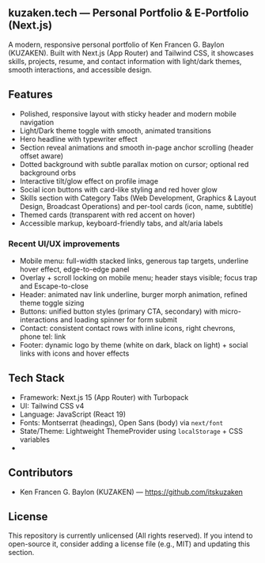 ## kuzaken.tech — Personal Portfolio & E‑Portfolio (Next.js)

A modern, responsive personal portfolio of Ken Francen G. Baylon (KUZAKEN). Built with Next.js (App Router) and Tailwind CSS, it showcases skills, projects, resume, and contact information with light/dark themes, smooth interactions, and accessible design.

## Features

- Polished, responsive layout with sticky header and modern mobile navigation
- Light/Dark theme toggle with smooth, animated transitions
- Hero headline with typewriter effect
- Section reveal animations and smooth in-page anchor scrolling (header offset aware)
- Dotted background with subtle parallax motion on cursor; optional red background orbs
- Interactive tilt/glow effect on profile image
- Social icon buttons with card-like styling and red hover glow
- Skills section with Category Tabs (Web Development, Graphics & Layout Design, Broadcast Operations) and per-tool cards (icon, name, subtitle)
- Themed cards (transparent with red accent on hover)
- Accessible markup, keyboard-friendly tabs, and alt/aria labels

### Recent UI/UX improvements

- Mobile menu: full-width stacked links, generous tap targets, underline hover effect, edge-to-edge panel
- Overlay + scroll locking on mobile menu; header stays visible; focus trap and Escape-to-close
- Header: animated nav link underline, burger morph animation, refined theme toggle sizing
- Buttons: unified button styles (primary CTA, secondary) with micro-interactions and loading spinner for form submit
- Contact: consistent contact rows with inline icons, right chevrons, phone tel: link
- Footer: dynamic logo by theme (white on dark, black on light) + social links with icons and hover effects

## Tech Stack

- Framework: Next.js 15 (App Router) with Turbopack
- UI: Tailwind CSS v4
- Language: JavaScript (React 19)
- Fonts: Montserrat (headings), Open Sans (body) via `next/font`
- State/Theme: Lightweight ThemeProvider using `localStorage` + CSS variables
- 
## Contributors

- Ken Francen G. Baylon (KUZAKEN) — https://github.com/itskuzaken

## License

This repository is currently unlicensed (All rights reserved). If you intend to open-source it, consider adding a license file (e.g., MIT) and updating this section.
